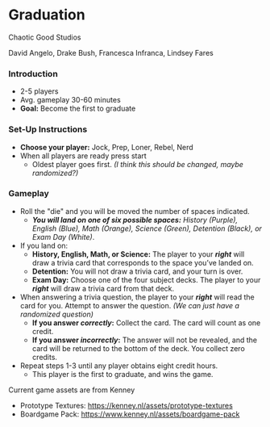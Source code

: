 # Graduation
Chaotic Good Studios

David Angelo,
Drake Bush,
Francesca Infranca,
Lindsey Fares


### Introduction
* 2-5 players
* Avg. gameplay 30-60 minutes
* **Goal:** Become the first to graduate

### Set-Up Instructions
* **Choose your player:** Jock, Prep, Loner, Rebel, Nerd
* When all players are ready press start
  * Oldest player goes first. *(I think this should be changed, maybe randomized?)*
### Gameplay
* Roll the "die" and you will be moved the number of spaces indicated.
  * **_You will land on one of six possible spaces:_** *History (Purple), English (Blue), Math (Orange), Science (Green), Detention (Black), or Exam Day (White)*.
* If you land on:
  * **History, English, Math, or Science:** The player to your **_right_** will draw a trivia card that corresponds to the space you’ve landed on.
  * **Detention:** You will not draw a trivia card, and your turn is over.
  * **Exam Day:** Choose one of the four subject decks. The player to your **_right_** will draw a trivia card from that deck.
* When answering a trivia question, the player to your **_right_** will read the card for you. Attempt to answer the question. *(We can just have a randomized question)*
  * **If you answer _correctly_:** Collect the card. The card will count as one credit.
  * **If you answer _incorrectly_:** The answer will not be revealed, and the card will be returned to the bottom of the deck. You collect zero credits.
* Repeat steps 1-3 until any player obtains eight credit hours.
  * This player is the first to graduate, and wins the game. 

Current game assets are from Kenney
* Prototype Textures: https://kenney.nl/assets/prototype-textures
* Boardgame Pack: https://www.kenney.nl/assets/boardgame-pack